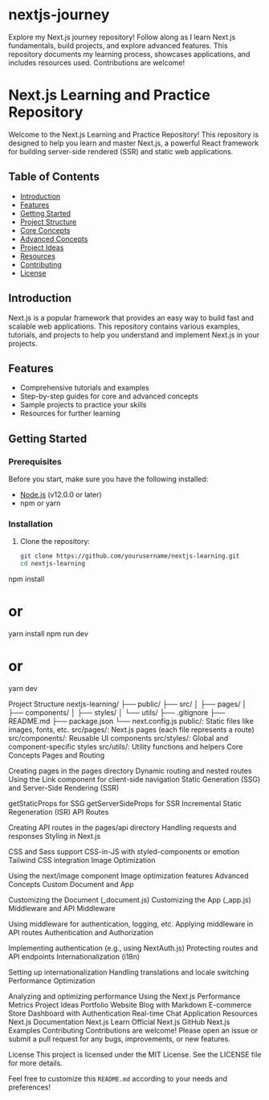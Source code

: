 # nextjs-journey
Explore my Next.js journey repository! Follow along as I learn Next.js fundamentals, build projects, and explore advanced features. This repository documents my learning process, showcases applications, and includes resources used. Contributions are welcome!
# Next.js Learning and Practice Repository

Welcome to the Next.js Learning and Practice Repository! This repository is designed to help you learn and master Next.js, a powerful React framework for building server-side rendered (SSR) and static web applications.

## Table of Contents

- [Introduction](#introduction)
- [Features](#features)
- [Getting Started](#getting-started)
- [Project Structure](#project-structure)
- [Core Concepts](#core-concepts)
- [Advanced Concepts](#advanced-concepts)
- [Project Ideas](#project-ideas)
- [Resources](#resources)
- [Contributing](#contributing)
- [License](#license)

## Introduction

Next.js is a popular framework that provides an easy way to build fast and scalable web applications. This repository contains various examples, tutorials, and projects to help you understand and implement Next.js in your projects.

## Features

- Comprehensive tutorials and examples
- Step-by-step guides for core and advanced concepts
- Sample projects to practice your skills
- Resources for further learning

## Getting Started

### Prerequisites

Before you start, make sure you have the following installed:

- [Node.js](https://nodejs.org/) (v12.0.0 or later)
- npm or yarn

### Installation

1. Clone the repository:
   ```bash
   git clone https://github.com/yourusername/nextjs-learning.git
   cd nextjs-learning
npm install
# or
yarn install
npm run dev
# or
yarn dev

Project Structure
nextjs-learning/
├── public/
├── src/
│   ├── pages/
│   ├── components/
│   ├── styles/
│   └── utils/
├── .gitignore
├── README.md
├── package.json
└── next.config.js
public/: Static files like images, fonts, etc.
src/pages/: Next.js pages (each file represents a route)
src/components/: Reusable UI components
src/styles/: Global and component-specific styles
src/utils/: Utility functions and helpers
Core Concepts
Pages and Routing

Creating pages in the pages directory
Dynamic routing and nested routes
Using the Link component for client-side navigation
Static Generation (SSG) and Server-Side Rendering (SSR)

getStaticProps for SSG
getServerSideProps for SSR
Incremental Static Regeneration (ISR)
API Routes

Creating API routes in the pages/api directory
Handling requests and responses
Styling in Next.js

CSS and Sass support
CSS-in-JS with styled-components or emotion
Tailwind CSS integration
Image Optimization

Using the next/image component
Image optimization features
Advanced Concepts
Custom Document and App

Customizing the Document (_document.js)
Customizing the App (_app.js)
Middleware and API Middleware

Using middleware for authentication, logging, etc.
Applying middleware in API routes
Authentication and Authorization

Implementing authentication (e.g., using NextAuth.js)
Protecting routes and API endpoints
Internationalization (i18n)

Setting up internationalization
Handling translations and locale switching
Performance Optimization

Analyzing and optimizing performance
Using the Next.js Performance Metrics
Project Ideas
Portfolio Website
Blog with Markdown
E-commerce Store
Dashboard with Authentication
Real-time Chat Application
Resources
Next.js Documentation
Next.js Learn
Official Next.js GitHub
Next.js Examples
Contributing
Contributions are welcome! Please open an issue or submit a pull request for any bugs, improvements, or new features.

License
This project is licensed under the MIT License. See the LICENSE file for more details.

Feel free to customize this `README.md` according to your needs and preferences!
